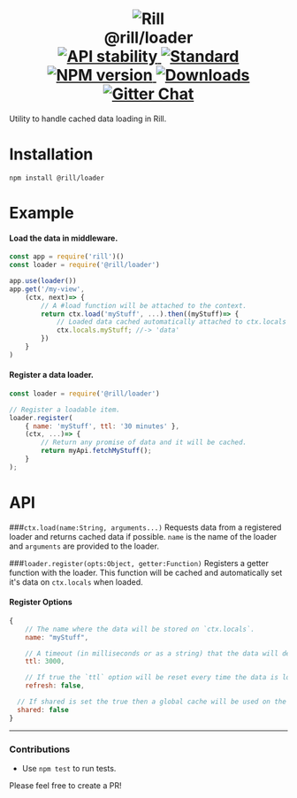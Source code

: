 <h1 align="center">
  <!-- Logo -->
  <img src="https://raw.githubusercontent.com/rill-js/rill/master/Rill-Icon.jpg" alt="Rill"/>
  <br/>
  @rill/loader
	<br/>

  <!-- Stability -->
  <a href="https://nodejs.org/api/documentation.html#documentation_stability_index">
    <img src="https://img.shields.io/badge/stability-stable-brightgreen.svg?style=flat-square" alt="API stability"/>
  </a>
  <!-- Standard -->
  <a href="https://github.com/feross/standard">
    <img src="https://img.shields.io/badge/code%20style-standard-brightgreen.svg?style=flat-square" alt="Standard"/>
  </a>
  <!-- NPM version -->
  <a href="https://npmjs.org/package/@rill/loader">
    <img src="https://img.shields.io/npm/v/@rill/loader.svg?style=flat-square" alt="NPM version"/>
  </a>
  <!-- Downloads -->
  <a href="https://npmjs.org/package/@rill/loader">
    <img src="https://img.shields.io/npm/dm/@rill/loader.svg?style=flat-square" alt="Downloads"/>
  </a>
  <!-- Gitter Chat -->
  <a href="https://gitter.im/rill-js/rill">
    <img src="https://img.shields.io/gitter/room/rill-js/rill.svg?style=flat-square" alt="Gitter Chat"/>
  </a>
</h1>

Utility to handle cached data loading in Rill.

# Installation

```console
npm install @rill/loader
```

# Example

#### Load the data in middleware.
```js
const app = require('rill')()
const loader = require('@rill/loader')

app.use(loader())
app.get('/my-view',
	(ctx, next)=> {
		// A #load function will be attached to the context.
		return ctx.load('myStuff', ...).then((myStuff)=> {
			// Loaded data cached automatically attached to ctx.locals
			ctx.locals.myStuff; //-> 'data'
		})
	}
)
```

#### Register a data loader.
```js
const loader = require('@rill/loader')

// Register a loadable item.
loader.register(
	{ name: 'myStuff', ttl: '30 minutes' },
	(ctx, ...)=> {
	    // Return any promise of data and it will be cached.
	    return myApi.fetchMyStuff();
	}
);
```

# API

###`ctx.load(name:String, arguments...)`
Requests data from a registered loader and returns cached data if possible.
`name` is the name of the loader and `arguments` are provided to the loader.

###`loader.register(opts:Object, getter:Function)`
Registers a getter function with the loader.
This function will be cached and automatically set it's data on `ctx.locals` when loaded.

#### Register Options
```js
{
	// The name where the data will be stored on `ctx.locals`.
	name: "myStuff",

	// A timeout (in milliseconds or as a string) that the data will deleted in.
	ttl: 3000,

	// If true the `ttl` option will be reset every time the data is loaded.
	refresh: false,

  // If shared is set the true then a global cache will be used on the server side. (By default is uses the users session).
  shared: false
}
```

---

### Contributions

* Use `npm test` to run tests.

Please feel free to create a PR!
